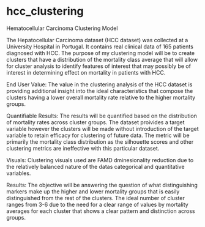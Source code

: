 # hcc_clustering
 Hematocellular Carcinoma Clustering Model

The Hepatocellular Carcinoma dataset (HCC dataset) was collected at a University Hospital in Portugal. It contains real clinical data of 165 patients diagnosed with HCC. The purpose of my clustering model will be to create clusters that have a distribution of the mortality class average that will allow for cluster analysis to identify features of interest that may possibly be of interest in determining effect on mortality in patients with HCC.

End User Value:
The value in the clustering analysis of the  HCC dataset is providing additional insight into the ideal characteristics that compose the clusters having a lower overall mortality rate relative to the higher mortality groups.

Quantifiable Results:
The results will be quantified based on the distribution of mortality rates across cluster groups. The dataset proivides a target variable however the clusters will be made without introduction of the target variable to retain efficacy for clustering of future data. The metric will be primarily the mortality class distribution as the silhouette scores and other clustering metrics are ineffective with this particular dataset.

Visuals:
Clustering visuals used are FAMD dminesionality reduction due to the relatively balanced nature of the datas categorical and quantitative variables.

Results:
The objective will be answering the question of what distinguishing markers make up the higher and lower mortality groups that is easily distinguished from the rest of the clusters. The ideal number of cluster ranges from 3-6 due to the need for a clear range of values by mortality averages for each cluster that shows a clear pattern and distinction across groups.